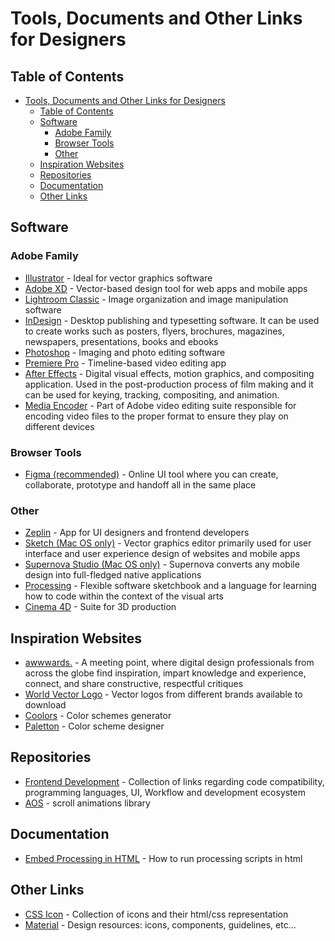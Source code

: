 # Tools, Documents and Other Links for Designers

## Table of Contents

- [Tools, Documents and Other Links for Designers](#tools-documents-and-other-links-for-designers)
  - [Table of Contents](#table-of-contents)
  - [Software](#software)
    - [Adobe Family](#adobe-family)
    - [Browser Tools](#browser-tools)
    - [Other](#other)
  - [Inspiration Websites](#inspiration-websites)
  - [Repositories](#repositories)
  - [Documentation](#documentation)
  - [Other Links](#other-links)

## Software

### Adobe Family

- [Illustrator](https://www.adobe.com/products/illustrator.html) - Ideal for vector graphics software
- [Adobe XD](https://www.adobe.com/products/xd.html)  -  Vector-based design tool for web apps and mobile apps
- [Lightroom Classic](https://www.adobe.com/products/photoshop-lightroom-classic.html)  - Image organization and image manipulation software
- [InDesign](https://www.adobe.com/products/indesign.html)  - Desktop publishing and typesetting software. It can be used to create works such as posters, flyers, brochures, magazines, newspapers, presentations, books and ebooks
- [Photoshop](https://www.adobe.com/products/photoshop.html)  - Imaging and photo editing software
- [Premiere Pro](https://www.adobe.com/pt/products/premiere.html) - Timeline-based video editing app
- [After Effects](https://www.adobe.com/products/aftereffects.html)  - Digital visual effects, motion graphics, and compositing application. Used in the post-production process of film making and it can be used for keying, tracking, compositing, and animation.
- [Media Encoder](https://www.adobe.com/products/media-encoder.html) - Part of Adobe video editing suite responsible for encoding video files to the proper format to ensure they play on different devices

### Browser Tools

- [Figma (recommended)](https://www.figma.com/) - Online UI tool where you can create, collaborate, prototype and handoff all in the same place

### Other

- [Zeplin](https://zeplin.io/)  -  App for UI designers and frontend developers
- [Sketch (Mac OS only)](sketch.com)  - Vector graphics editor primarily used for user interface and user experience design of websites and mobile apps
- [Supernova Studio (Mac OS only)](https://supernova.io/) - Supernova converts any mobile design into full-fledged native applications
- [Processing](https://processing.org/download/)  - Flexible software sketchbook and a language for learning how to code within the context of the visual arts
- [Cinema 4D](https://www.maxon.net/en-us/try/)  -  Suite for 3D production
  
## Inspiration Websites

- [awwwards.](https://www.awwwards.com/) - A meeting point, where digital design professionals from across the globe find inspiration, impart knowledge and experience, connect, and share constructive, respectful critiques
- [World Vector Logo](https://worldvectorlogo.com) - Vector logos from different brands available to download
- [Coolors](https://coolors.co/) - Color schemes generator
- [Paletton](http://paletton.com) - Color scheme designer

## Repositories

- [Frontend Development](https://github.com/dypsilon/frontend-dev-bookmarks)  - Collection of links regarding code compatibility, programming languages, UI, Workflow and development ecosystem
- [AOS](https://michalsnik.github.io/aos/)  -  scroll animations library

## Documentation

- [Embed Processing in HTML](https://cs.nyu.edu/~kapp/cs101/processing_on_the_web/) - How to run processing scripts in html

## Other Links

- [CSS Icon](https://cssicon.space/#/) - Collection of icons and their html/css representation
- [Material](https://material.io/)  - Design resources: icons, components, guidelines, etc...

